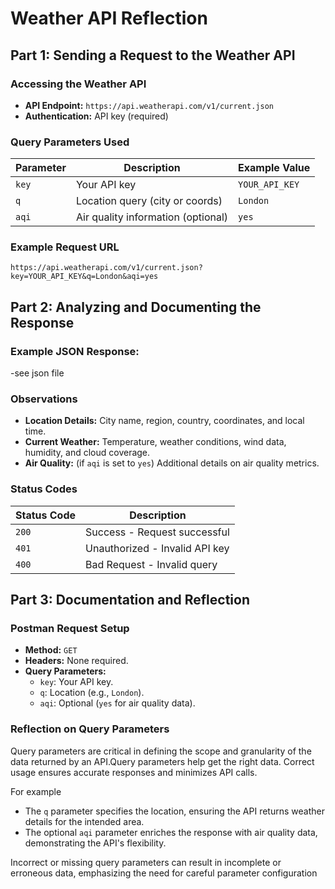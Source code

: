 # Weather API Reflection

## Part 1: Sending a Request to the Weather API

### Accessing the Weather API

- **API Endpoint:** `https://api.weatherapi.com/v1/current.json`
- **Authentication:** API key (required)

### Query Parameters Used

| Parameter      | Description                        | Example Value |
|----------------|------------------------------------|---------------|
| `key`          | Your API key                      | `YOUR_API_KEY`|
| `q`            | Location query (city or coords)   | `London`      |
| `aqi`          | Air quality information (optional)| `yes`         |

### Example Request URL

```
https://api.weatherapi.com/v1/current.json?key=YOUR_API_KEY&q=London&aqi=yes
```

## Part 2: Analyzing and Documenting the Response

### Example JSON Response:
-see json file

### Observations

- **Location Details:** City name, region, country, coordinates, and local time.
- **Current Weather:** Temperature, weather conditions, wind data, humidity, and cloud coverage.
- **Air Quality:** (if `aqi` is set to `yes`) Additional details on air quality metrics.

### Status Codes

| Status Code | Description                    |
|-------------|--------------------------------|
| `200`       | Success - Request successful   |
| `401`       | Unauthorized - Invalid API key |
| `400`       | Bad Request - Invalid query    |

## Part 3: Documentation and Reflection

### Postman Request Setup

- **Method:** `GET`
- **Headers:** None required.
- **Query Parameters:**
  - `key`: Your API key.
  - `q`: Location (e.g., `London`).
  - `aqi`: Optional (`yes` for air quality data).

### Reflection on Query Parameters

Query parameters are critical in defining the scope and granularity of the data returned by an API.Query parameters help get the right data. Correct usage ensures accurate responses and minimizes API calls.

 For example

- The `q` parameter specifies the location, ensuring the API returns weather details for the intended area.
- The optional `aqi` parameter enriches the response with air quality data, demonstrating the API's flexibility.

Incorrect or missing query parameters can result in incomplete or erroneous data, emphasizing the need for careful parameter configuration
